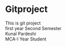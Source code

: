 # Gitproject
This is git project 
<br>
first year Second Semester
<br>
Kunal Pardeshi 
<br>
MCA-I  Year Student

